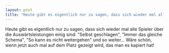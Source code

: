 ```yaml
---
layout: post
title: "Heute gibt es eigentlich nur zu sagen, dass sich wieder mal alle Spieler über die Auswärtsleistungen einig sind: "Selbst geschlagen", "Immer das gleiche Schema", "So kann es nicht weitergehen" und so weiter..."
---
```


Heute gibt es eigentlich nur zu sagen, dass sich wieder mal alle Spieler über die Auswärtsleistungen einig sind: "Selbst geschlagen", "Immer das gleiche Schema", "So kann es nicht weitergehen" und so weiter... Wäre schön, wenn jetzt auch mal auf dem Platz gezeigt wird, das man es kapiert hat!
